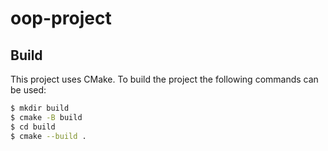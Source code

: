# oop-project

## Build

This project uses CMake. To build the project the following commands can be used:
```sh
$ mkdir build
$ cmake -B build
$ cd build
$ cmake --build .
```
